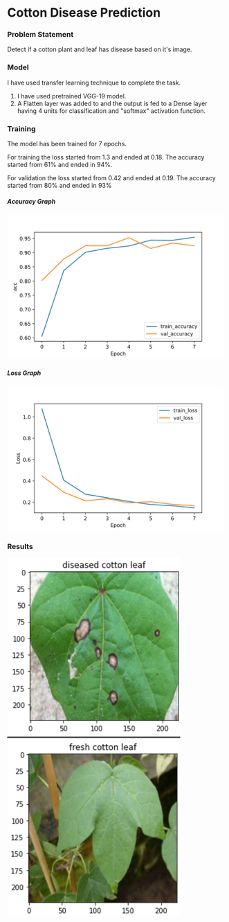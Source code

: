 # Cotton Disease Prediction




### Problem Statement

Detect if a cotton plant and leaf has disease based on it's image.


### Model

I have used transfer learning technique to complete the task.

1. I have used pretrained VGG-19 model.
2. A Flatten layer was added to and the output is fed to a Dense layer having 4 units for classification and "softmax" activation function.


### Training

The model has been trained for 7 epochs. 

For training the loss started from 1.3 and ended at 0.18. The accuracy started from 61% and ended in 94%.

For validation the loss started from 0.42 and ended at 0.19. The accuracy started from 80% and ended in 93%

##### Accuracy Graph

<img src="https://github.com/mahesh863/cotton-disease-prediction/blob/main/graphs/acc.png" width="500px" >


##### Loss Graph


<img src="https://github.com/mahesh863/cotton-disease-prediction/blob/main/graphs/loss.png" width="500px">




### Results


<img src="https://github.com/mahesh863/cotton-disease-prediction/blob/main/images/diseased.png" width="400px">


<img src="https://github.com/mahesh863/cotton-disease-prediction/blob/main/images/fresh.png" width="400px">

